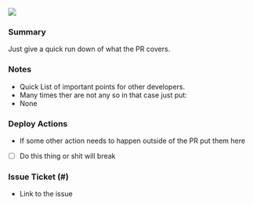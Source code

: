 ![](https://media.giphy.com/media/fAT2Db0j0Mblu/giphy.gif)

### Summary 
Just give a quick run down of what the PR covers.

### Notes
- Quick List of important points for other developers.
- Many times ther are not any so in that case just put:
- None

### Deploy Actions 
- If some other action needs to happen outside of the PR put them here
- [ ] Do this thing or shit will break

### Issue Ticket (#<Issue Number or None is thiere is no issue>)
- Link to the issue 
